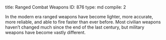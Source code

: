 title:          Ranged Combat Weapons
ID:             876
type:           md
compile:        2



In the modern era ranged weapons have become lighter, more accurate, more reliable, and able to fire faster than ever before. Most civilian weapons haven’t changed much since the end of the last century, but military weapons have become vastly different.
